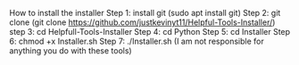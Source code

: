 How to install the installer
Step 1: install git (sudo apt install git)
Step 2: git clone (git clone https://github.com/justkevinyt11/Helpful-Tools-Installer/)
step 3: cd Helpfull-Tools-Installer
Step 4: cd Python
Step 5: cd Installer
Step 6: chmod +x Installer.sh
Step 7: ./Installer.sh
(I am not responsible for anything you do with these tools)
